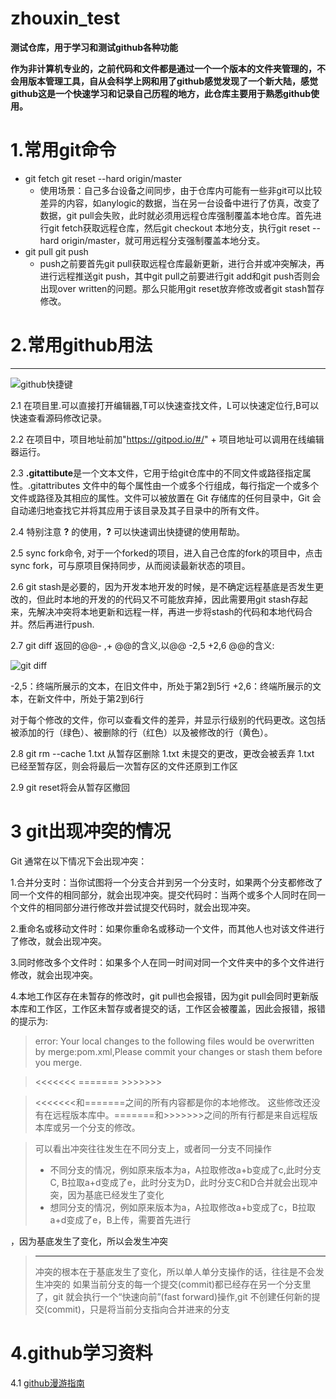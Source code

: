 # zhouxin_test
**测试仓库，用于学习和测试github各种功能**

**作为非计算机专业的，之前代码和文件都是通过一个一个版本的文件夹管理的，不会用版本管理工具，自从会科学上网和用了github感觉发现了一个新大陆，感觉github这是一个快速学习和记录自己历程的地方，此仓库主要用于熟悉github使用。**

# 1.常用git命令
  * git fetch git reset --hard origin/master 
     - 使用场景：自己多台设备之间同步，由于仓库内可能有一些非git可以比较差异的内容，如anylogic的数据，当在另一台设备中进行了仿真，改变了数据，git pull会失败，此时就必须用远程仓库强制覆盖本地仓库。首先进行git fetch获取远程仓库，然后git checkout 本地分支，执行git reset --hard origin/master，就可用远程分支强制覆盖本地分支。
  * git pull git push
     - push之前要首先git pull获取远程仓库最新更新，进行合并或冲突解决，再进行远程推送git push，其中git pull之前要进行git add和git push否则会出现over written的问题。那么只能用git reset放弃修改或者git stash暂存修改。

# 2.常用github用法
----------
![github快捷键](https://img-blog.csdnimg.cn/d1e55767a7fa432c9d721dbe54b07851.png)

2.1 在项目里.可以直接打开编辑器,T可以快速查找文件，L可以快速定位行,B可以快速查看源码修改记录。

2.2 在项目中，项目地址前加"https://gitpod.io/#/" + 项目地址可以调用在线编辑器运行。

2.3 **.gitattibute**是一个文本文件，它用于给git仓库中的不同文件或路径指定属性。.gitattributes 文件中的每个属性由一个或多个行组成，每行指定一个或多个文件或路径及其相应的属性。文件可以被放置在 Git 存储库的任何目录中，Git 会自动递归地查找它并将其应用于该目录及其子目录中的所有文件。

2.4 特别注意 **?** 的使用，**?** 可以快速调出快捷键的使用帮助。

2.5 sync fork命令, 对于一个forked的项目，进入自己仓库的fork的项目中，点击sync fork，可与原项目保持同步，从而阅读最新状态的项目。

2.6 git stash是必要的，因为开发本地开发的时候，是不确定远程基底是否发生更改的，但此时本地的开发的的代码又不可能放弃掉，因此需要用git stash存起来，先解决冲突将本地更新和远程一样，再进一步将stash的代码和本地代码合并。然后再进行push.

2.7 git diff 返回的@@- ,+ @@的含义,以@@ -2,5 +2,6 @@的含义:

![git diff](https://img-blog.csdnimg.cn/82f1c6be20634c69a4a52027be3e5b0b.png?x-oss-process=image/watermark,type_d3F5LXplbmhlaQ,shadow_50,text_Q1NETiBA5ZCO5Y6C5p2R6Lev6JSh5b6Q5Z2k,size_8,color_FFFFFF,t_70,g_se,x_16)

-2,5：终端所展示的文本，在旧文件中，所处于第2到5行
+2,6：终端所展示的文本，在新文件中，所处于第2到6行

对于每个修改的文件，你可以查看文件的差异，并显示行级别的代码更改。这包括被添加的行（绿色）、被删除的行（红色）以及被修改的行（黄色）。

2.8 git rm --cache 1.txt 从暂存区删除
    1.txt 未提交的更改，更改会被丢弃
    1.txt 已经至暂存区，则会将最后一次暂存区的文件还原到工作区

2.9 git reset将会从暂存区撤回

# 3 git出现冲突的情况
Git 通常在以下情况下会出现冲突：

1.合并分支时：当你试图将一个分支合并到另一个分支时，如果两个分支都修改了同一个文件的相同部分，就会出现冲突。提交代码时：当两个或多个人同时在同一个文件的相同部分进行修改并尝试提交代码时，就会出现冲突。

2.重命名或移动文件时：如果你重命名或移动一个文件，而其他人也对该文件进行了修改，就会出现冲突。

3.同时修改多个文件时：如果多个人在同一时间对同一个文件夹中的多个文件进行修改，就会出现冲突。

4.本地工作区存在未暂存的修改时，git pull也会报错，因为git pull会同时更新版本库和工作区，工作区未暂存或者提交的话，工作区会被覆盖，因此会报错，报错的提示为:
>error: Your local changes to the following files would be overwritten by merge:pom.xml,Please commit your changes or stash them before you merge.

>    <<<<<<< ======= >>>>>>>

>    <<<<<<<和=======之间的所有内容都是你的本地修改。 这些修改还没有在远程版本库中。=======和>>>>>>>之间的所有行都是来自远程版本库或另一个分支的修改。

> 可以看出冲突往往发生在不同分支上，或者同一分支不同操作
> * 不同分支的情况，例如原来版本为a，A拉取修改a+b变成了c,此时分支C, B拉取a+d变成了e，此时分支为D，此时分支C和D合并就会出现冲突，因为基底已经发生了变化
> * 想同分支的情况，例如原来版本为a，A拉取修改a+b变成了c，B拉取a+d变成了e，B上传，需要首先进行

，因为基底发生了变化，所以会发生冲突
> ---------------------------
> 冲突的根本在于基底发生了变化，所以单人单分支操作的话，往往是不会发生冲突的
> 如果当前分支的每一个提交(commit)都已经存在另一个分支里了，git 就会执行一个“快速向前”(fast forward)操作,git 不创建任何新的提交(commit)，只是将当前分支指向合并进来的分支

# 4.github学习资料
4.1 [github漫游指南](https://github.phodal.com/#/chapter/Github%E6%BC%AB%E6%B8%B8%E6%8C%87%E5%8D%97)
